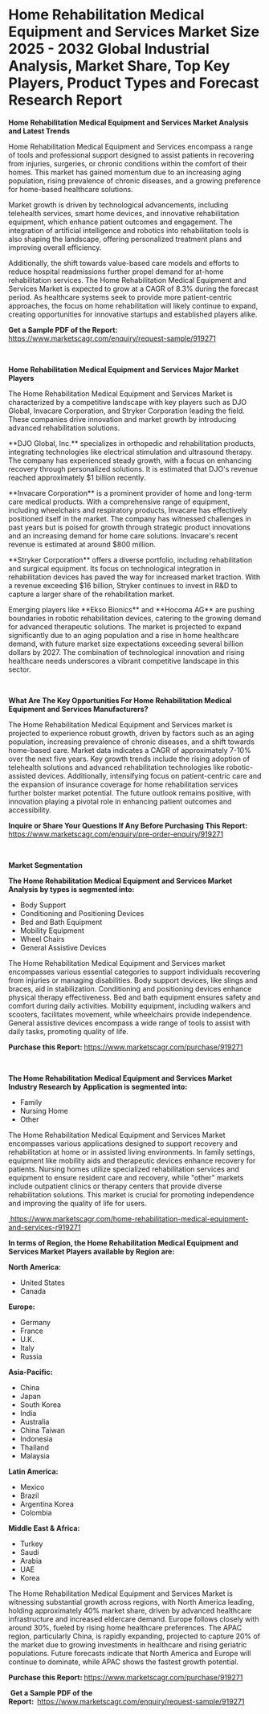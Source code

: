 <p><h1>Home Rehabilitation Medical Equipment and Services Market Size 2025 - 2032 Global Industrial Analysis, Market Share, Top Key Players, Product Types and Forecast Research Report</h1></p><p><strong>Home Rehabilitation Medical Equipment and Services Market Analysis and Latest Trends</strong></p>
<p><p>Home Rehabilitation Medical Equipment and Services encompass a range of tools and professional support designed to assist patients in recovering from injuries, surgeries, or chronic conditions within the comfort of their homes. This market has gained momentum due to an increasing aging population, rising prevalence of chronic diseases, and a growing preference for home-based healthcare solutions.</p><p>Market growth is driven by technological advancements, including telehealth services, smart home devices, and innovative rehabilitation equipment, which enhance patient outcomes and engagement. The integration of artificial intelligence and robotics into rehabilitation tools is also shaping the landscape, offering personalized treatment plans and improving overall efficiency.</p><p>Additionally, the shift towards value-based care models and efforts to reduce hospital readmissions further propel demand for at-home rehabilitation services. The Home Rehabilitation Medical Equipment and Services Market is expected to grow at a CAGR of 8.3% during the forecast period. As healthcare systems seek to provide more patient-centric approaches, the focus on home rehabilitation will likely continue to expand, creating opportunities for innovative startups and established players alike.</p></p>
<p><strong>Get a Sample PDF of the Report:&nbsp;</strong> <a href="https://www.marketscagr.com/enquiry/request-sample/919271?utm_campaign=2934&utm_medium=2&utm_source=Github&utm_content=ia&utm_term=18042025&utm_id=home-rehabilitation-medical-equipment-and-services">https://www.marketscagr.com/enquiry/request-sample/919271</a></p>
<p>&nbsp;</p>
<p><strong>Home Rehabilitation Medical Equipment and Services Major Market Players</strong></p>
<p><p>The Home Rehabilitation Medical Equipment and Services Market is characterized by a competitive landscape with key players such as DJO Global, Invacare Corporation, and Stryker Corporation leading the field. These companies drive innovation and market growth by introducing advanced rehabilitation solutions.</p><p>**DJO Global, Inc.** specializes in orthopedic and rehabilitation products, integrating technologies like electrical stimulation and ultrasound therapy. The company has experienced steady growth, with a focus on enhancing recovery through personalized solutions. It is estimated that DJO's revenue reached approximately $1 billion recently.</p><p>**Invacare Corporation** is a prominent provider of home and long-term care medical products. With a comprehensive range of equipment, including wheelchairs and respiratory products, Invacare has effectively positioned itself in the market. The company has witnessed challenges in past years but is poised for growth through strategic product innovations and an increasing demand for home care solutions. Invacare's recent revenue is estimated at around $800 million.</p><p>**Stryker Corporation** offers a diverse portfolio, including rehabilitation and surgical equipment. Its focus on technological integration in rehabilitation devices has paved the way for increased market traction. With a revenue exceeding $16 billion, Stryker continues to invest in R&D to capture a larger share of the rehabilitation market.</p><p>Emerging players like **Ekso Bionics** and **Hocoma AG** are pushing boundaries in robotic rehabilitation devices, catering to the growing demand for advanced therapeutic solutions. The market is projected to expand significantly due to an aging population and a rise in home healthcare demand, with future market size expectations exceeding several billion dollars by 2027. The combination of technological innovation and rising healthcare needs underscores a vibrant competitive landscape in this sector.</p></p>
<p>&nbsp;</p>
<p><strong>What Are The Key Opportunities For Home Rehabilitation Medical Equipment and Services Manufacturers?</strong></p>
<p><p>The Home Rehabilitation Medical Equipment and Services market is projected to experience robust growth, driven by factors such as an aging population, increasing prevalence of chronic diseases, and a shift towards home-based care. Market data indicates a CAGR of approximately 7-10% over the next five years. Key growth trends include the rising adoption of telehealth solutions and advanced rehabilitation technologies like robotic-assisted devices. Additionally, intensifying focus on patient-centric care and the expansion of insurance coverage for home rehabilitation services further bolster market potential. The future outlook remains positive, with innovation playing a pivotal role in enhancing patient outcomes and accessibility.</p></p>
<p><strong>Inquire or Share Your Questions If Any Before Purchasing This Report:</strong> <a href="https://www.marketscagr.com/enquiry/pre-order-enquiry/919271?utm_campaign=2934&utm_medium=2&utm_source=Github&utm_content=ia&utm_term=18042025&utm_id=home-rehabilitation-medical-equipment-and-services">https://www.marketscagr.com/enquiry/pre-order-enquiry/919271</a></p>
<p>&nbsp;</p>
<p><strong>Market Segmentation</strong></p>
<p><strong>The Home Rehabilitation Medical Equipment and Services Market Analysis by types is segmented into:</strong></p>
<p><ul><li>Body Support</li><li>Conditioning and Positioning Devices</li><li>Bed and Bath Equipment</li><li>Mobility Equipment</li><li>Wheel Chairs</li><li>General Assistive Devices</li></ul></p>
<p><p>The Home Rehabilitation Medical Equipment and Services market encompasses various essential categories to support individuals recovering from injuries or managing disabilities. Body support devices, like slings and braces, aid in stabilization. Conditioning and positioning devices enhance physical therapy effectiveness. Bed and bath equipment ensures safety and comfort during daily activities. Mobility equipment, including walkers and scooters, facilitates movement, while wheelchairs provide independence. General assistive devices encompass a wide range of tools to assist with daily tasks, promoting quality of life.</p></p>
<p><strong>Purchase this Report:&nbsp;</strong><a href="https://www.marketscagr.com/purchase/919271?utm_campaign=2934&utm_medium=2&utm_source=Github&utm_content=ia&utm_term=18042025&utm_id=home-rehabilitation-medical-equipment-and-services">https://www.marketscagr.com/purchase/919271</a></p>
<p>&nbsp;</p>
<p><strong>The Home Rehabilitation Medical Equipment and Services Market Industry Research by Application is segmented into:</strong></p>
<p><ul><li>Family</li><li>Nursing Home</li><li>Other</li></ul></p>
<p><p>The Home Rehabilitation Medical Equipment and Services Market encompasses various applications designed to support recovery and rehabilitation at home or in assisted living environments. In family settings, equipment like mobility aids and therapeutic devices enhance recovery for patients. Nursing homes utilize specialized rehabilitation services and equipment to ensure resident care and recovery, while "other" markets include outpatient clinics or therapy centers that provide diverse rehabilitation solutions. This market is crucial for promoting independence and improving the quality of life for users.</p></p>
<p><a href="https://www.marketscagr.com/home-rehabilitation-medical-equipment-and-services-r919271?utm_campaign=2934&utm_medium=2&utm_source=Github&utm_content=ia&utm_term=18042025&utm_id=home-rehabilitation-medical-equipment-and-services">&nbsp;https://www.marketscagr.com/home-rehabilitation-medical-equipment-and-services-r919271</a></p>
<p><strong>In terms of Region, the Home Rehabilitation Medical Equipment and Services Market Players available by Region are:</strong></p>
<p>
    <p> <strong> North America: </strong>
        <ul>
            <li>United States</li>
            <li>Canada</li>
        </ul>
        </p> 
    <p> <strong> Europe: </strong>
        <ul>
            <li>Germany</li>
            <li>France</li>
            <li>U.K.</li>
            <li>Italy</li>
            <li>Russia</li>
        </ul>
        </p> 
    <p> <strong> Asia-Pacific: </strong>
        <ul>
            <li>China</li>
            <li>Japan</li>
            <li>South Korea</li>
            <li>India</li>
            <li>Australia</li>
            <li>China Taiwan</li>
            <li>Indonesia</li>
            <li>Thailand</li>
            <li>Malaysia</li>
        </ul>
        </p> 
    <p> <strong> Latin America: </strong>
        <ul>
            <li>Mexico</li>
            <li>Brazil</li>
            <li>Argentina Korea</li>
            <li>Colombia</li>
        </ul>
        </p> 
    <p> <strong> Middle East & Africa: </strong>
        <ul>
            <li>Turkey</li>
            <li>Saudi</li>
            <li>Arabia</li>
            <li>UAE</li>
            <li>Korea</li>
        </ul>
    </p>
    </p>
<p><p>The Home Rehabilitation Medical Equipment and Services Market is witnessing substantial growth across regions, with North America leading, holding approximately 40% market share, driven by advanced healthcare infrastructure and increased eldercare demand. Europe follows closely with around 30%, fueled by rising home healthcare preferences. The APAC region, particularly China, is rapidly expanding, projected to capture 20% of the market due to growing investments in healthcare and rising geriatric populations. Future forecasts indicate that North America and Europe will continue to dominate, while APAC shows the fastest growth potential.</p></p>
<p><strong>Purchase this Report: </strong><a href="https://www.marketscagr.com/purchase/919271?utm_campaign=2934&utm_medium=2&utm_source=Github&utm_content=ia&utm_term=18042025&utm_id=home-rehabilitation-medical-equipment-and-services">https://www.marketscagr.com/purchase/919271</a></p>
<p>&nbsp;<strong>Get a Sample PDF of the Report:&nbsp;&nbsp;</strong><a href="https://www.marketscagr.com/enquiry/request-sample/919271?utm_campaign=2934&utm_medium=2&utm_source=Github&utm_content=ia&utm_term=18042025&utm_id=home-rehabilitation-medical-equipment-and-services">https://www.marketscagr.com/enquiry/request-sample/919271</a></p>
<p><strong></strong></p>
<p><p></p><p></p><p></p></p>